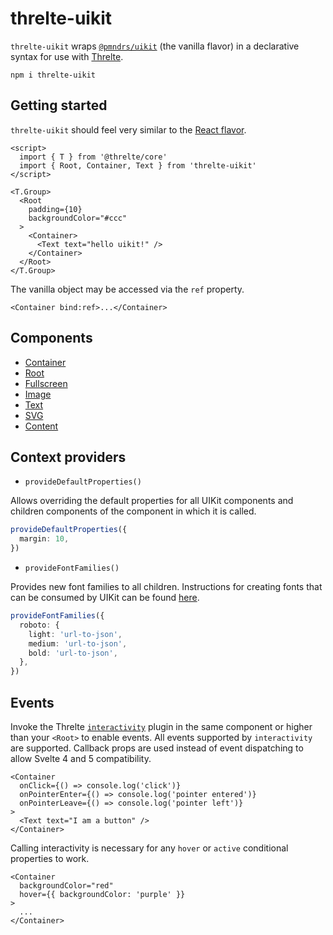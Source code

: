 # threlte-uikit

`threlte-uikit` wraps [`@pmndrs/uikit`](https://github.com/pmndrs/uikit) (the vanilla flavor) in a declarative syntax for use with [Threlte](https://threlte.xyz).

```
npm i threlte-uikit
```

## Getting started

`threlte-uikit` should feel very similar to the [React flavor](https://docs.pmnd.rs/uikit/getting-started/introduction).

```svelte
<script>
  import { T } from '@threlte/core'
  import { Root, Container, Text } from 'threlte-uikit'
</script>

<T.Group>
  <Root
    padding={10}
    backgroundColor="#ccc"
  >
    <Container>
      <Text text="hello uikit!" />
    </Container>
  </Root>
</T.Group>
```

The vanilla object may be accessed via the `ref` property.

```svelte
<Container bind:ref>...</Container>
```

## Components

- [Container](https://docs.pmnd.rs/uikit/getting-started/components-and-properties#container)
- [Root](https://docs.pmnd.rs/uikit/getting-started/components-and-properties#root)
- [Fullscreen](https://docs.pmnd.rs/uikit/getting-started/components-and-properties#fullscreen)
- [Image](https://docs.pmnd.rs/uikit/getting-started/components-and-properties#image)
- [Text](https://docs.pmnd.rs/uikit/getting-started/components-and-properties#text)
- [SVG](https://docs.pmnd.rs/uikit/getting-started/components-and-properties#svg)
- [Content](https://docs.pmnd.rs/uikit/getting-started/components-and-properties#content)

## Context providers

- `provideDefaultProperties()`

Allows overriding the default properties for all UIKit components and children components of the component in which it is called.

```ts
provideDefaultProperties({
  margin: 10,
})
```

- `provideFontFamilies()`

Provides new font families to all children. Instructions for creating fonts that can be consumed by UIKit can be found [here](https://docs.pmnd.rs/uikit/tutorials/custom-fonts).

```ts
provideFontFamilies({
  roboto: {
    light: 'url-to-json',
    medium: 'url-to-json',
    bold: 'url-to-json',
  },
})
```

## Events

Invoke the Threlte [`interactivity`](https://threlte.xyz/docs/reference/extras/interactivity) plugin in the same component or higher than your `<Root>` to enable events. All events supported by `interactivity` are supported. Callback props are used instead of event dispatching to allow Svelte 4 and 5 compatibility.

```svelte
<Container
  onClick={() => console.log('click')}
  onPointerEnter={() => console.log('pointer entered')}
  onPointerLeave={() => console.log('pointer left')}
>
  <Text text="I am a button" />
</Container>
```

Calling interactivity is necessary for any `hover` or `active` conditional properties to work.

```svelte
<Container
  backgroundColor="red"
  hover={{ backgroundColor: 'purple' }}
>
  ...
</Container>
```
